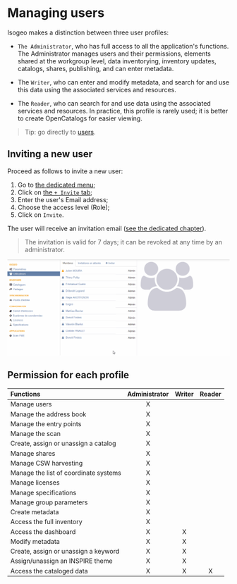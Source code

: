 # Managing users

Isogeo makes a distinction between three user profiles:
* `The Administrator`, who has full access to all the application&apos;s functions. The Administrator manages users and their permissions, elements shared at the workgroup level, data inventorying, inventory updates, catalogs, shares, publishing, and can enter metadata.

* The `Writer`, who can enter and modify metadata, and search for and use this data using the associated services and resources.

* The `Reader`, who can search for and use data using the associated services and resources. In practice, this profile is rarely used; it is better to create OpenCatalogs for easier viewing.

> Tip: go directly to [users](https://app.isogeo.com/admin/users/memberships).

## Inviting a new user

Proceed as follows to invite a new user:

1. Go to [the dedicated menu](https://app.isogeo.com/admin/users);
2. Click on [the `+ Invite` tab](https://app.isogeo.com/admin/users/invitations/new);
3. Enter the user&apos;s Email address;
4. Choose the access level (Role);
5. Click on `Invite`.

The user will receive an invitation email ([see the dedicated chapter](/en/start/signup.html)).

> The invitation is valid for 7 days; it can be revoked at any time by an administrator.

![New user](en/assets/adm_users_add.gif "Inviting a new user")

## Permission for each profile

| Functions                                       | Administrator    | Writer   | Reader   |
| :-------------------------------------------- | :---------------: | :-------: | :-------: |
| Manage users                                | X                 |           |           |
| Manage the address book                 | X                 |           |           |
| Manage the entry points                    | X                 |           |           |
| Manage the scan                            | X                 |           |           |
| Create, assign or unassign a catalog   | X                 |           |           |
| Manage shares                                | X                 |           |           |
| Manage CSW harvesting                 | X                 |           |           |
| Manage the list of coordinate systems    | X                 |           |           |
| Manage licenses                                | X                 |           |           |
| Manage specifications                          | X                 |           |           |
| Manage group parameters                | X                 |           |           |
| Create metadata                     | X                 |           |           |
| Access the full inventory                | X                 |           |           |
| Access the dashboard                    | X                 | X         |           |
| Modify metadata                      | X                 | X         |           |
| Create, assign or unassign a keyword   | X                 | X         |           |
| Assign/unassign an INSPIRE theme       | X                 | X         |           |
| Access the cataloged data               | X                 | X         | X         |
